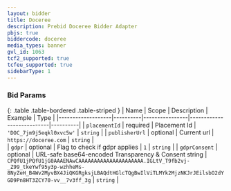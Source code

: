 ```yaml
---
layout: bidder
title: Doceree
description: Prebid Doceree Bidder Adapter
pbjs: true
biddercode: doceree
media_types: banner
gvl_id: 1063
tcf2_supported: true
tcfeu_supported: true
sidebarType: 1
---
```


### Bid Params

{: .table .table-bordered .table-striped }
| Name                | Scope    | Description    | Example                   | Type     |
|-------------------|----------|----------------|---------------------------|----------|
| `placementId`     | required | Placement Id   | `'DOC_7jm9j5eqkl0xvc5w'`  | `string` |
| `publisherUrl`     | optional | Current url    | `https://doceree.com`     | `string` |  
| `gdpr`             | optional | Flag to check if gdpr applies   | `1`      | `string` |
| `gdprConsent`     | optional | URL-safe base64-encoded Transparency & Consent string   | `CPQfU1jPQfU1jG0AAAENAwCAAAAAAAAAAAAAAAAAAAAA.IGLtV_T9fb2vj-_Z99_tkeYwf95y3p-wzhheMs-8NyZeH_B4Wv2MyvBX4JiQKGRgksjLBAQdtHGlcTQgBwIlViTLMYk2MjzNKJrJEilsbO2dYGD9Pn8HT3ZCY70-vv__7v3ff_3g`      | `string` |
